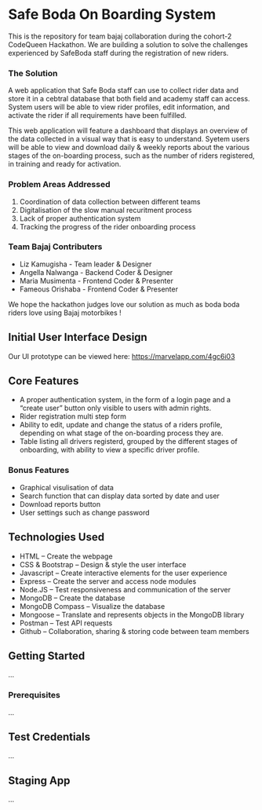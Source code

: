 # Safe Boda On Boarding System
This is the repository for team bajaj collaboration during the cohort-2 CodeQueen Hackathon.
We are building a solution to solve the challenges experienced by SafeBoda staff during the registration of new riders.

### The Solution
A web application that Safe Boda staff can use to collect rider data and store it in a cebtral database that both field and academy staff can access. System users will be able to view rider profiles, edit information, and activate the rider if all requirements have been fulfilled.

This web application will feature a dashboard that displays an overview of the data collected in a visual way that is easy to understand. Syetem users will be able to view and download daily & weekly reports about the various stages of the on-boarding process, such as the number of riders registered, in training and ready for activation.

### Problem Areas Addressed
1) Coordination of data collection between different teams
2) Digitalisation of the slow manual recuritment process
3) Lack of proper authentication system
4) Tracking the progress of the rider onboarding process

### Team Bajaj Contributers
* Liz Kamugisha - Team leader & Designer
* Angella Nalwanga - Backend Coder & Designer
* Maria  Musimenta - Frontend Coder & Presenter
* Fameous Orishaba - Frontend Coder & Presenter

We hope the hackathon judges love our solution as much as boda boda riders love using Bajaj motorbikes !

## Initial User Interface Design
Our UI prototype can be viewed here:
https://marvelapp.com/4gc6i03

## Core Features
* A proper authentication system, in the form of a login page and a “create user” button only visible to users with admin rights.
* Rider registration multi step form 
* Ability to edit, update and change the status of a riders profile, depending on what stage of the on-boarding process they are.
* Table listing all drivers registerd, grouped by the different stages of onboarding, with ability to view a specific driver profile.

### Bonus Features
* Graphical visulisation of data
* Search function that can display data sorted by date and user
* Download reports button
* User settings such as change password

## Technologies Used
*	HTML – Create the webpage
*	CSS & Bootstrap – Design & style the user interface
*	Javascript – Create interactive elements for the user experience
*	Express – Create the server and access node modules
*	Node.JS – Test responsiveness and communication of the server
*	MongoDB – Create the database
*	MongoDB Compass – Visualize the database
*	Mongoose – Translate and represents objects in the MongoDB library 
*	Postman – Test API requests
*	Github – Collaboration, sharing & storing code between team members

## Getting Started
...

### Prerequisites
...

## Test Credentials
...

## Staging App
...



